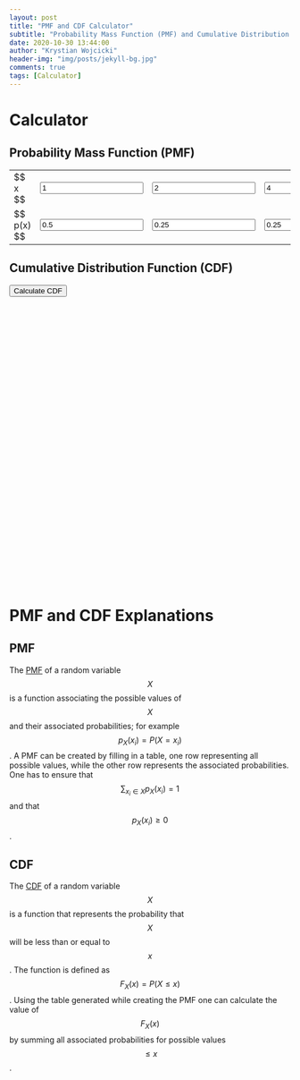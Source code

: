 ```yaml
---
layout: post
title: "PMF and CDF Calculator"
subtitle: "Probability Mass Function (PMF) and Cumulative Distribution Function (CDF) Graphing Calculator"
date: 2020-10-30 13:44:00
author: "Krystian Wojcicki"
header-img: "img/posts/jekyll-bg.jpg"
comments: true
tags: [Calculator]
---
```


<script type="text/javascript" async src='https://cdnjs.cloudflare.com/ajax/libs/mathjax/2.7.2/MathJax.js?config=TeX-MML-AM_CHTML'></script>
<script type="text/javascript" charset="UTF-8"
 src="//cdnjs.cloudflare.com/ajax/libs/jsxgraph/1.1.0/jsxgraphcore.js"></script>
<link rel="stylesheet" type="text/css" href="//cdnjs.cloudflare.com/ajax/libs/jsxgraph/1.1.0/jsxgraph.css" />

# Calculator

## Probability Mass Function (PMF)

<table>
<tr id="xs">
<td> $$ x $$ </td>
<td> <input type="number" min="0" id="x_1" value="1" onkeyup="myFunction(1)" /> </td>
<td> <input type="number" min="0" id="x_2" value="2" onkeyup="myFunction(2)" /> </td>
<td> <input type="number" min="0" id="x_3" value="4" onkeyup="myFunction(3)" /> </td>
<td> <input type="number" min="0" id="x_4" value="0" onkeyup="myFunction(4)" /> </td>
</tr>
<tr id="pxs">
<td> $$ p(x) $$ </td>
<td> <input type="number" min="0" id="px_1" value="0.5" onkeyup="myFunction(1)" /> </td>
<td> <input type="number" min="0" id="px_2" value="0.25" onkeyup="myFunction(2)" /> </td>
<td> <input type="number" min="0" id="px_3" value="0.25" onkeyup="myFunction(3)" /> </td>
<td> <input type="number" min="0" id="px_4" value="0" onkeyup="myFunction(4)"  /> </td>
</tr>
</table>

<p></p>

<div> <div id="ex" style="display: inline;" > </div>
</div>

## Cumulative Distribution Function (CDF)

<button onclick="get_cdf()"> Calculate CDF </button>

<div id="cdf_function" style="text-align: center;"></div>

<div id="box" style="width: 500px; height: 500px;"></div>

# PMF and CDF Explanations

## PMF

The [PMF](https://en.wikipedia.org/wiki/Probability_mass_function) of a random variable $$ X $$ is a function associating the possible values of $$ X $$ and their associated probabilities; for example $$ p_{X}(x_i) = P(X = x_i) $$. A PMF can be created by filling in a table, one row representing all possible values, while the other row represents the associated probabilities. One has to ensure that $$ \sum_{x_i \in X} p_X(x_i) = 1 $$ and that $$ p_X(x_i) \geq 0 $$.

## CDF

The [CDF](https://en.wikipedia.org/wiki/Cumulative_distribution_function) of a random variable $$ X $$ is a function that represents the probability that $$ X $$ will be less than or equal to $$ x $$. The function is defined as $$ F_X(x) = P(X \leq x) $$. Using the table generated while creating the PMF one can calculate the value of $$ F_X(x) $$ by summing all associated probabilities for possible values $$ \leq x $$.

<script>
var columns = 4;
function myFunction(id){
  
  if(id == columns){
    columns += 1;
    const xs = document.getElementById("xs");
    const pxs = document.getElementById("pxs");

    const new_column = document.createElement("td");
    new_column.innerHTML = '<input type="number" min="0" id="x_'  + columns + '" value="0" onchange="myFunction(' + columns + ')" onkeyup="myFunction(' + columns + ')" />'
    xs.appendChild(new_column)

    const new_column_pxs = document.createElement("td");
    new_column_pxs.innerHTML = '<input type="number" min="0" id="px_' + columns + '" value="0" onchange="myFunction(' + columns + ')" onkeyup="myFunction(' + columns + ')" />'
    pxs.appendChild(new_column_pxs)
  }

  get_ex();
  // get_cdf();
}

function get_ex(){
  console.log("Getting EX");
  var total = 0;
  for(var i = 1; i <= columns; i++){
      const x = document.getElementById("x_" + i);
      const px = document.getElementById("px_" + i);
      console.log(x.value + " " + px.value);
      total += x.value * px.value;
  }

  document.getElementById("ex").innerHTML = "\\( E(x) = " + total + " \\)";

  MathJax.Hub.Queue(['Typeset', MathJax.Hub, document.getElementById("ex")]);
}

function get_cdf(){
  console.log("Getting CDF");
  JXG.JSXGraph.freeBoard(board);
  board = JXG.JSXGraph.initBoard('box', {axis:true,
    showNavigation:false, showCopyright:true, pan: {
                  enabled: true,
                  needShift: false
              },
            zoom: {
              factorX: 1.25,
              factorY: 1.25,
              wheel: true,
              needshift: false,
              eps: 0.1
          }

  });

  var pairs = [];
  for(var i = 1; i <= columns; i++){
      const x = document.getElementById("x_" + i);
      const px = document.getElementById("px_" + i);
      pairs.push([parseFloat(x.value), parseFloat(px.value)])
  }

  pairs.sort(sortFunction);
  pairs.splice(0, 1);

  function sortFunction(a, b) {
      if (a[0] === b[0]) {
          return 0;
      }
      else {
          return (a[0] < b[0]) ? -1 : 1;
      }
  }

  var cdf_function = "\\( f(x) = \\begin{cases} ";
  
  // n/2,  & \text{if $n$ is even} \\ 3n+1, & \text{if $n$ is odd}"

  cdf_function += " 0, & \\text{if x < " + pairs[0][0] + " } \\\\ ";

  board.create('functiongraph',[function(x){ return 0;},-Infinity,pairs[0][0]]);
  p = board.create('point',[pairs[0][0], 0],{color:'black',name:'',size:3, fillcolor: 'white'});
  p.setAttribute({fixed:true});
  p.setAttribute({fillColor: 'white'})

  var total = 0
  for(var i = 0; i < pairs.length - 1; i++){

    if(pairs[i][0] != pairs[i + 1][0]){
      total += pairs[i][1]
      const tempTotal = total;
      cdf_function += " " + total + ", & \\text{if }" + pairs[i][0] + " \\le x \\text{ < " + pairs[i + 1][0] + " } \\\\ "; 
      board.create('functiongraph',[function(x){ return tempTotal;},pairs[i][0],pairs[i + 1][0]]);

      var p = board.create('point',[pairs[i][0], total],{color:'black',name:'',size:3, fillColor: 'red', strokeColor:'black' });
      p.setAttribute({fixed:true});

      p = board.create('point',[pairs[i + 1][0], total],{color:'black',name:'',size:3, fillcolor: 'white'});
      p.setAttribute({fixed:true});
      p.setAttribute({fillColor: 'white'})
    }
  }

  cdf_function += " 1, & \\text{if } x \\geq " + pairs[columns - 2][0] + " \\\\ ";
  board.create('functiongraph',[function(x){ return 1;},pairs[columns - 2][0],Infinity]);
  p = board.create('point',[pairs[columns - 2][0], 1],{color:'black',name:'',size:3, fillcolor: 'white'});
  p.setAttribute({fixed:true});

  cdf_function += "\\end{cases} \\)";

  const el = document.getElementById("cdf_function");
  el.innerHTML = cdf_function;

  MathJax.Hub.Queue(['Typeset', MathJax.Hub, el]);

  // board.create('point',[0,1],{color:'black',name:'',size:3});
  // board.create('point',[2,1],
  //   {color:'black',name:'',size:3,fillColor:'white'});
    
  // board.create('point',[5,3],{color:'black',name:'',size:3});
  // board.create('functiongraph',
  //   [function(x){ return (-2/9)*(x-5)*(x-5)+3;},2,5]);

  board.update();
}

function defer(method) {
    console.log("deferring");
    if (window.MathJax) {
        method();
    } else {
        setTimeout(function() { defer(method) }, 50);
    }
}

var board = null;
defer(function (){
  board = JXG.JSXGraph.initBoard('box', {axis:true,
    showNavigation:false, showCopyright:true, pan: {
                  enabled: true,
                  needShift: false
              },
            zoom: {
              factorX: 1.25,
              factorY: 1.25,
              wheel: true,
              needshift: false,
              eps: 0.1
          }

  });

  get_ex();
  get_cdf();
})

</script>

